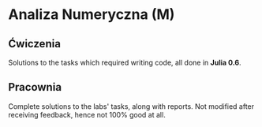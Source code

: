 # Analiza Numeryczna (M)

## Ćwiczenia

Solutions to the tasks which required writing code, all done in **Julia 0.6**.

## Pracownia

Complete solutions to the labs' tasks, along with reports. Not modified after receiving feedback, hence not 100% good at all.
